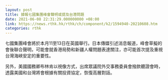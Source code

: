 ```yaml
---
layout: post
title: 據報七國集團峰會聲明或提及台港問題
date: 2021-06-08 22:31:29.000000000 +08:00
link: https://news.rthk.hk/rthk/ch/component/k2/1594940-20210608.htm
categories: rthk
---
```


七國集團峰會將於本月11至13日在英國舉行。日本傳媒引述消息報道，峰會草擬的會後聯合聲明，可能會就香港局勢和新疆人權問題表達關注，亦可能首次提及重視台灣海峽安定的重要性。

另外，美國國務卿布林肯以視像方式，出席眾議院外交事務委員會撥款聽證會時，透露美國和台灣將會根據有關投資協定，恢復高層對話。
